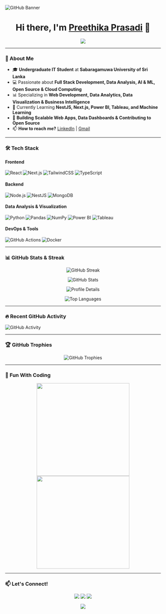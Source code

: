 ![GitHub Banner](https://github.com/preethikaprasadi/preethikaprasadi/blob/main/assets/banner.gif)

<h1 align="center">Hi there, I'm <a href="https://github.com/preethikaprasadi">Preethika Prasadi</a> 👋</h1>

<p align="center">
  <img src="https://readme-typing-svg.herokuapp.com?font=Fira+Code&weight=600&size=24&duration=3000&pause=500&color=F75C7E&center=true&vCenter=true&width=550&lines=Full+Stack+Developer;Data+Analyst+%26+Visualization+Expert;AI+%26+ML+Enthusiast;Open+Source+Contributor;Tech+Speaker"/>
</p>

---

### 🚀 About Me

- 🎓 **Undergraduate IT Student** at **Sabaragamuwa University of Sri Lanka**
- 💻 Passionate about **Full Stack Development, Data Analysis, AI & ML, Open Source & Cloud Computing**
- 📊 Specializing in **Web Development, Data Analytics, Data Visualization & Business Intelligence**
- 🌱 Currently Learning **NestJS, Next.js, Power BI, Tableau, and Machine Learning**
- 🚀 **Building Scalable Web Apps, Data Dashboards & Contributing to Open Source**
- 📫 **How to reach me?** [LinkedIn](linkedin.com/in/preethika-prasadi-663637318) | [Gmail](preethikaprasadi@gmail.com)

---

### 🛠️ Tech Stack

#### **Frontend**
![React](https://img.shields.io/badge/-React-61DAFB?style=for-the-badge&logo=react&logoColor=black)
![Next.js](https://img.shields.io/badge/-Next.js-000000?style=for-the-badge&logo=nextdotjs&logoColor=white)
![TailwindCSS](https://img.shields.io/badge/-TailwindCSS-38B2AC?style=for-the-badge&logo=tailwind-css&logoColor=white)
![TypeScript](https://img.shields.io/badge/-TypeScript-3178C6?style=for-the-badge&logo=typescript&logoColor=white)

#### **Backend**
![Node.js](https://img.shields.io/badge/-Node.js-339933?style=for-the-badge&logo=nodedotjs&logoColor=white)
![NestJS](https://img.shields.io/badge/-NestJS-E0234E?style=for-the-badge&logo=nestjs&logoColor=white)
![MongoDB](https://img.shields.io/badge/-MongoDB-47A248?style=for-the-badge&logo=mongodb&logoColor=white)

#### **Data Analysis & Visualization**
![Python](https://img.shields.io/badge/-Python-3776AB?style=for-the-badge&logo=python&logoColor=white)
![Pandas](https://img.shields.io/badge/-Pandas-150458?style=for-the-badge&logo=pandas&logoColor=white)
![NumPy](https://img.shields.io/badge/-NumPy-013243?style=for-the-badge&logo=numpy&logoColor=white)
![Power BI](https://img.shields.io/badge/-Power%20BI-F2C811?style=for-the-badge&logo=powerbi&logoColor=black)
![Tableau](https://img.shields.io/badge/-Tableau-E97627?style=for-the-badge&logo=tableau&logoColor=white)

#### **DevOps & Tools**
![GitHub Actions](https://img.shields.io/badge/-GitHub%20Actions-2088FF?style=for-the-badge&logo=github-actions&logoColor=white)
![Docker](https://img.shields.io/badge/-Docker-2496ED?style=for-the-badge&logo=docker&logoColor=white)

---

### 📊 GitHub Stats & Streak
<p align="center">
  <img src="https://github-readme-streak-stats.herokuapp.com?user=preethikaprasadi&theme=radical" alt="GitHub Streak" />
</p>
<p align="center">
  <img src="https://github-readme-stats.vercel.app/api?username=preethikaprasadi&show_icons=true&theme=radical" alt="GitHub Stats" />
</p>
<p align="center">
  <img src="https://github-profile-summary-cards.vercel.app/api/cards/profile-details?username=preethikaprasadi&theme=radical" alt="Profile Details" />
</p>
<p align="center">
  <img src="https://github-readme-stats.vercel.app/api/top-langs/?username=preethikaprasadi&layout=compact&theme=radical" alt="Top Languages" />
</p>

---

### 🔥 Recent GitHub Activity
![GitHub Activity](https://github-readme-activity-graph.vercel.app/graph?username=preethikaprasadi&theme=react-dark)

---

### 🏆 GitHub Trophies
<p align="center">
  <img src="https://github-profile-trophy.vercel.app/?username=preethikaprasadi&theme=radical&margin-w=15" alt="GitHub Trophies" />
</p>

---

### 🎨 Fun With Coding
<p align="center">
  <img src="https://media.giphy.com/media/xT9IgzoKnwFNmISR8I/giphy.gif" width="300" />
  <img src="https://media.giphy.com/media/QTfX9Ejfra3ZmNxh6B/giphy.gif" width="300" />
</p>

---

### 📫 Let's Connect!
<p align="center">
  <a href="linkedin.com/in/preethika-prasadi-663637318"><img src="https://img.shields.io/badge/-LinkedIn-blue?style=for-the-badge&logo=linkedin&logoColor=white"/></a>
  <a href="https://github.com/preethikaprasadi"><img src="https://img.shields.io/badge/-GitHub-black?style=for-the-badge&logo=github&logoColor=white"/></a>
  <a href="https://youtube.com/@preethikaprasadi3968?si=N_Z0ZKxR787PN9x_"><img src="https://img.shields.io/badge/-YouTube-FF0000?style=for-the-badge&logo=youtube&logoColor=white"/></a>
</p>

<p align="center">
  <img src="https://readme-typing-svg.herokuapp.com?font=Fira+Code&weight=600&size=24&duration=3000&pause=500&color=36BCF7&center=true&vCenter=true&width=600&lines=Let's+Connect!+%F0%9F%91%8B;Follow+Me+For+More+Awesome+Projects!"/>
</p>

